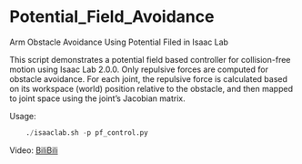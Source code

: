 # Potential_Field_Avoidance
Arm Obstacle Avoidance Using Potential Filed in Isaac Lab


This script demonstrates a potential field based controller for collision-free motion 
using Isaac Lab 2.0.0. Only repulsive forces are computed 
for obstacle avoidance. For each joint, the repulsive force is calculated based on its 
workspace (world) position relative to the obstacle, and then mapped to joint space using 
the joint’s Jacobian matrix.

Usage:
```python
    ./isaaclab.sh -p pf_control.py 
```
Video: [BiliBili](https://www.bilibili.com/video/BV1RbAqebEx6/)
